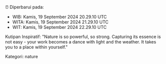 ⏰ Diperbarui pada:
- WIB: Kamis, 19 September 2024 20.29.10 UTC
- WITA: Kamis, 19 September 2024 21.29.10 UTC
- WIT: Kamis, 19 September 2024 22.29.10 UTC

Kutipan Inspiratif:
"Nature is so powerful, so strong. Capturing its essence is not easy - your work becomes a dance with light and the weather. It takes you to a place within yourself."


Kategori: nature


